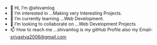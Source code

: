 - 👋 Hi, I’m @shivamlog
- 👀 I’m interested in ...Making very Interesting Projects.
- 🌱 I’m currently learning ...Web Development.
- 💞️ I’m looking to collaborate on ...Web Development Projects
- 📫 How to reach me ...shivamlog is my gitHub Profile also my Email- srivastva2006@gmail.com

<!---
shivamlog/shivamlog is a ✨ special ✨ repository because its `README.md` (this file) appears on your GitHub profile.
You can click the Preview link to take a look at your changes.
--->
